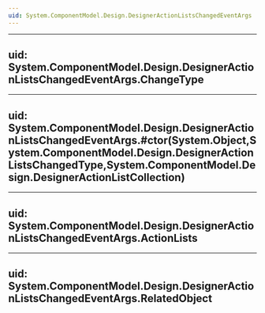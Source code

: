 ```yaml
---
uid: System.ComponentModel.Design.DesignerActionListsChangedEventArgs
---
```


---
uid: System.ComponentModel.Design.DesignerActionListsChangedEventArgs.ChangeType
---

---
uid: System.ComponentModel.Design.DesignerActionListsChangedEventArgs.#ctor(System.Object,System.ComponentModel.Design.DesignerActionListsChangedType,System.ComponentModel.Design.DesignerActionListCollection)
---

---
uid: System.ComponentModel.Design.DesignerActionListsChangedEventArgs.ActionLists
---

---
uid: System.ComponentModel.Design.DesignerActionListsChangedEventArgs.RelatedObject
---
